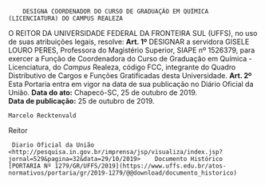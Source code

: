        DESIGNA COORDENADOR DO CURSO DE GRADUAÇÃO EM QUÍMICA (LICENCIATURA) DO CAMPUS REALEZA  

 O REITOR DA UNIVERSIDADE FEDERAL DA FRONTEIRA SUL (UFFS), no uso de suas atribuições legais, resolve:   **Art. 1º**  DESIGNAR a servidora GISELE LOURO PERES, Professora do Magistério Superior, SIAPE nº 1526379, para exercer a Função de Coordenadora do Curso de Graduação em Química - Licenciatura, do *Campus*  Realeza, código FCC, integrante do Quadro Distributivo de Cargos e Funções Gratificadas desta Universidade.   **Art. 2º**  Esta Portaria entra em vigor na data de sua publicação no Diário Oficial da União.        **Data do ato:** Chapecó-SC, 25 de outubro de 2019.   
 **Data de publicação:**  25 de outubro de 2019. 

    Marcelo Recktenvald   
 Reitor 

     Diario Oficial da União <http://pesquisa.in.gov.br/imprensa/jsp/visualiza/index.jsp?jornal=529&pagina=32&data=29/10/2019>    Documento Histórico  [PORTARIA Nº 1279/GR/UFFS/2019](https://www.uffs.edu.br/atos-normativos/portaria/gr/2019-1279/@@download/documento_historico)     
      